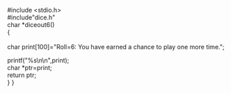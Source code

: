#include <stdio.h><br>
#include"dice.h"<br>
char *diceout6()<br>
{<br><br>
	char print[100]="Roll=6: You have earned a chance to play one more time.";<br>
	
printf("%s\n\n",print);<br>
char *ptr=print;<br>
return ptr;<br>
}
}
